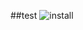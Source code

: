 ##test
![install](https://user-images.githubusercontent.com/81015704/118216966-7c24e000-b4af-11eb-91c2-2bc329cb5945.png)
